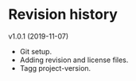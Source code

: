 Revision history
==============================



v1.0.1 (2019-11-07)

* Git setup.
* Adding revision and license files.
* Tagg project-version.
